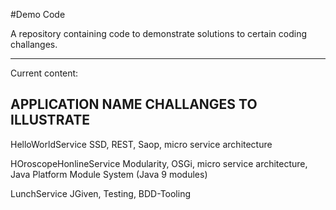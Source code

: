 #Demo Code

A repository containing code to demonstrate solutions to certain coding challanges.

* * *

Current content:


APPLICATION NAME			CHALLANGES TO ILLUSTRATE
-----------------------------------------------------------------------------------------------------------------------
HelloWorldService			SSD, REST, Saop, micro service architecture

HOroscopeHonlineService		Modularity, OSGi, micro service architecture, Java Platform Module System (Java 9 modules) 

LunchService                JGiven, Testing, BDD-Tooling
